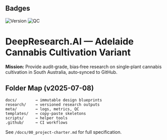 ## Badges
<!-- Version badge -->
![Version](https://img.shields.io/badge/version-0.1.0-blue?style=flat-square)
![QC](https://img.shields.io/badge/QC-PASS-brightgreen?style=flat-square)


# DeepResearch.AI — Adelaide Cannabis Cultivation Variant

**Mission:** Provide audit‑grade, bias‑free research on single‑plant cannabis cultivation in South Australia, auto‑synced to GitHub.

## Folder Map (v2025-07-08)

```
docs/        → immutable design blueprints
research/    → versioned research outputs
meta/        → logs, metrics, QC
templates/   → copy‑paste skeletons
scripts/     → helper tools
.github/     → CI workflows
```

See `/docs/00_project-charter.md` for full specification.

